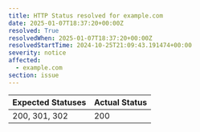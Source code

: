 ```yaml
---
title: HTTP Status resolved for example.com
date: 2025-01-07T18:37:20+00:00Z
resolved: True
resolvedWhen: 2025-01-07T18:37:20+00:00Z
resolvedStartTime: 2024-10-25T21:09:43.191474+00:00
severity: notice
affected:
  - example.com
section: issue
---
```


| Expected Statuses | Actual Status  |
|-------------------|----------------|
| 200, 301, 302 | 200 |

